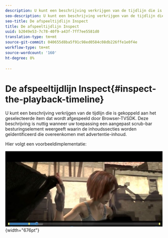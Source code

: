 ```yaml
---
description: U kunt een beschrijving verkrijgen van de tijdlijn die is gekoppeld aan het geselecteerde item dat wordt afgespeeld door Browser-TVSDK. Deze beschrijving is nuttig wanneer uw toepassing een aangepast scrub-bar besturingselement weergeeft waarin de inhoudssecties worden geïdentificeerd die overeenkomen met advertentie-inhoud.
seo-description: U kunt een beschrijving verkrijgen van de tijdlijn die is gekoppeld aan het geselecteerde item dat wordt afgespeeld door Browser-TVSDK. Deze beschrijving is nuttig wanneer uw toepassing een aangepast scrub-bar besturingselement weergeeft waarin de inhoudssecties worden geïdentificeerd die overeenkomen met advertentie-inhoud.
seo-title: De afspeeltijdlijn Inspect
title: De afspeeltijdlijn Inspect
uuid: b2049e53-7c78-40f9-a43f-7ff7ee5581d0
translation-type: tm+mt
source-git-commit: 040655d8ba5f91c98ed0584c08db226ffe1e0f4e
workflow-type: tm+mt
source-wordcount: '160'
ht-degree: 0%

---
```



# De afspeeltijdlijn Inspect{#inspect-the-playback-timeline}

U kunt een beschrijving verkrijgen van de tijdlijn die is gekoppeld aan het geselecteerde item dat wordt afgespeeld door Browser-TVSDK. Deze beschrijving is nuttig wanneer uw toepassing een aangepast scrub-bar besturingselement weergeeft waarin de inhoudssecties worden geïdentificeerd die overeenkomen met advertentie-inhoud.

Hier volgt een voorbeeldimplementatie:
<!--<a id="fig_9CB8AF44F122405C9B78006ADC10F5B1"></a>-->

![](assets/timeline.png){width=&quot;676pt&quot;}

